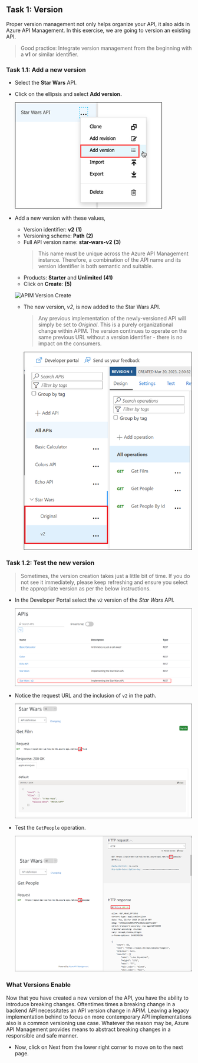 ## Task 1: Version

Proper version management not only helps organize your API, it also aids in Azure API Management. In this exercise, we are going to version an existing API.

> Good practice: Integrate version management from the beginning with a **v1** or similar identifier. 

### Task 1.1: Add a new version

- Select the **Star Wars** API.
- Click on the ellipsis and select **Add version.**

   ![APIM Versions Add](media/01.png)
  
- Add a new version with these values,
  - Version identifier: **v2** **(1)** 
  - Versioning scheme: **Path** **(2)** 
  - Full API version name: **star-wars-v2** **(3)** 
    > This name must be unique across the Azure API Management instance. Therefore, a combination of the API name and its version identifier is both semantic and suitable.
  - Products: **Starter** and **Unlimited** **(41)** 
  -  Click on **Create**: **(5)** 

    ![APIM Version Create](media/create-api-v2.png)

  - The new version, _v2_, is now added to the Star Wars API. 
    > Any previous implementation of the newly-versioned API will simply be set to _Original_. This is a purely organizational change within APIM. The  version continues to operate on the same previous URL without a version identifier - there is no impact on the consumers.

    ![APIM Version Created](media/03.png)

### Task 1.2: Test the new version

> Sometimes, the version creation takes just a little bit of time. If you do not see it immediately, please keep refreshing and ensure you select the appropriate version as per the below instructions.

- In the Developer Portal select the `v2` version of the *Star Wars* API.

  ![APIM Developer Portal Versions](media/04.png)

- Notice the request URL and the inclusion of `v2` in the path.

  ![APIM Developer Portal Version 2](media/05.png)

- Test the `GetPeople` operation.

  ![APIM Developer Portal Test Version](media/06.png)

### What Versions Enable

Now that you have created a new version of the API, you have the ability to introduce breaking changes. Oftentimes times a breaking change in a backend API necessitates an API version change in APIM. Leaving a legacy implementation behind to focus on more contemporary API implementations also is a common versioning use case. Whatever the reason may be, Azure API Management provides means to abstract breaking changes in a responsible and safe manner.  

- Now, click on Next from the lower right corner to move on to the next page.
